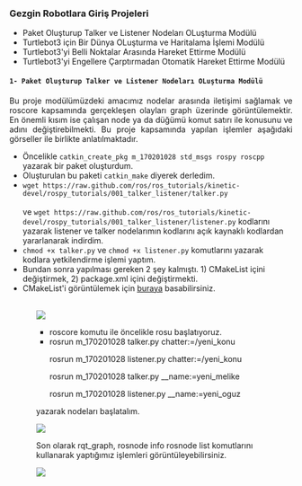 <h3>Gezgin Robotlara Giriş Projeleri</h3>


<ul>

<li>Paket Oluşturup Talker ve Listener Nodeları OLuşturma Modülü</li>
<li>Turtlebot3 için Bir Dünya OLuşturma ve Haritalama İşlemi Modülü</li>
<li>Turtlebot3'yi Belli Noktalar Arasında Hareket Ettirme Modülü</li>
<li>Turtlebot3'yi Engellere Çarptırmadan Otomatik Hareket Ettirme Modülü</li>

</ul>


<h4><code>1- Paket Oluşturup Talker ve Listener Nodeları OLuşturma Modülü</code></h4>

<p style="text-align:justify">Bu proje modülümüzdeki amacımız nodelar arasında iletişimi sağlamak ve roscore kapsamında gerçekleşen olayları graph üzerinde görüntülemektir. En önemli kısım ise çalışan node ya da düğümü komut satırı ile konusunu ve adını değiştirebilmekti. Bu proje kapsamında yapılan işlemler aşağıdaki görseller ile birlikte anlatılmaktadır.</p>

<ul>
<li>Öncelikle <code>catkin_create_pkg m_170201028 std_msgs rospy roscpp</code> yazarak bir paket oluşturdum.</li>

<li>Oluşturulan bu paketi <code>catkin_make</code> diyerek derledim.</li>
<li><code>wget https://raw.github.com/ros/ros_tutorials/kinetic-devel/rospy_tutorials/001_talker_listener/talker.py</code> <br/><br/> ve <code>wget https://raw.github.com/ros/ros_tutorials/kinetic-devel/rospy_tutorials/001_talker_listener/listener.py</code> kodlarını yazarak listener ve talker nodelarımın kodlarını açık kaynaklı kodlardan yararlanarak indirdim. </li>
<li><code>chmod +x talker.py</code> ve <code>chmod +x listener.py</code> komutlarını yazarak kodlara yetkilendirme işlemi yaptım.</li>
<li>Bundan sonra yapılması gereken 2 şey kalmıştı. 1) CMakeList içini değiştirmek, 2) package.xml içini değiştirmekti. </li>
<li>CMakeList'i görüntülemek için <a href="https://artemiseticaret.com/wp-content/uploads/2021/01/CMakeLists.txt">buraya</a> basabilirsiniz.</li>
<ul>
<br/>

<img src="https://i.hizliresim.com/gwWyf5.png">
<ul>

<li>roscore komutu ile öncelikle rosu başlatıyoruz.</li>
<li>rosrun m_170201028 talker.py chatter:=/yeni_konu

rosrun m_170201028 listener.py chatter:=/yeni_konu

rosrun m_170201028 talker.py __name:=yeni_melike

rosrun m_170201028 listener.py __name:=yeni_oguz

</ul>

yazarak nodeları başlatalım.

<img src="https://i.hizliresim.com/Al6YRx.png">

Son olarak rqt_graph, rosnode info rosnode list komutlarını kullanarak yaptığımız işlemleri görüntüleyebilirsiniz.

<img src="https://i.hizliresim.com/e087V3.png">

